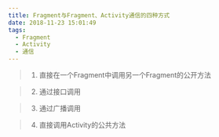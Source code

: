 ```yaml
---
title: Fragment与Fragment、Activity通信的四种方式
date: 2018-11-23 15:01:49
tags:
  - Fragment
  - Activity
  - 通信
---
```


>1. 直接在一个Fragment中调用另一个Fragment的公开方法

>2. 通过接口调用

>3. 通过广播调用

>4. 直接调用Activity的公共方法
